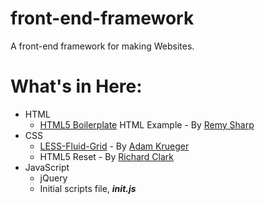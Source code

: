 front-end-framework
===================

A front-end framework for making Websites.

# What's in Here:

* HTML
	* [HTML5 Boilerplate](http://html5doctor.com/html-5-boilerplates/) HTML Example - By [Remy Sharp](https://twitter.com/rem)
* CSS
	* [LESS-Fluid-Grid](https://github.com/KruegerDesigns/LESS-Fluid-Grid) - By [Adam Krueger](https://twitter.com/KruegerDesigns)
	* HTML5 Reset - By [Richard Clark](https://twitter.com/Rich_Clark)
* JavaScript
	* jQuery
	* Initial scripts file, ***init.js***